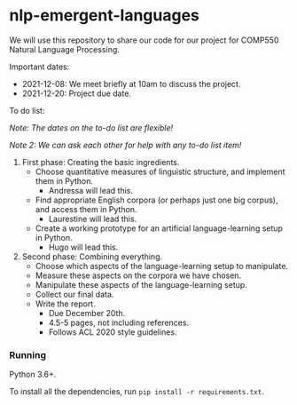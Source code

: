 # nlp-emergent-languages

We will use this repository to share our code for our project for COMP550 Natural Language Processing.

Important dates:

* 2021-12-08: We meet briefly at 10am to discuss the project.
* 2021-12-20: Project due date.

To do list:

*Note: The dates on the to-do list are flexible!*

*Note 2: We can ask each other for help with any to-do list item!*
1. First phase: Creating the basic ingredients.
   * Choose quantitative measures of linguistic structure, and implement them in Python.
     * Andressa will lead this.
   * Find appropriate English corpora (or perhaps just one big corpus), and access them in Python.
     * Laurestine will lead this.
   * Create a working prototype for an artificial language-learning setup in Python.
     * Hugo will lead this.
2. Second phase: Combining everything.
   * Choose which aspects of the language-learning setup to manipulate.
   * Measure these aspects on the corpora we have chosen.
   * Manipulate these aspects of the language-learning setup.
   * Collect our final data.
   * Write the report.
     * Due December 20th.
     * 4.5-5 pages, not including references.
     * Follows ACL 2020 style guidelines.

### Running

Python 3.6+.

To install all the dependencies, run `pip install -r requirements.txt`.
